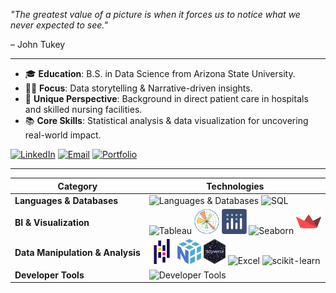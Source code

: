 _"The greatest value of a picture is when it forces us to notice what we never expected to see."_

– John Tukey

---

- 🎓 **Education**: B.S. in Data Science from Arizona State University.
- 🧘‍♀️ **Focus**: Data storytelling & Narrative-driven insights.
- 🔎 **Unique Perspective**: Background in direct patient care in hospitals and skilled nursing facilities.
- 📚 **Core Skills**: Statistical analysis & data visualization for uncovering real-world impact.

[![LinkedIn](https://img.shields.io/badge/LinkedIn-0284c7?style=for-the-badge&logo=linkedin&logoColor=white)](https://www.linkedin.com/in/aaliyah-harper/)
[![Email](https://img.shields.io/badge/Email-585191?style=for-the-badge&logo=protonmail&logoColor=white)](mailto:aaliyah@aileks.dev)
[![Portfolio](https://img.shields.io/badge/Portfolio-4338ca?style=for-the-badge&logo=googlechrome&logoColor=white)](https://aileks.dev/)

---

| Category | Technologies |
| - | - |
| **Languages & Databases** | <img src="https://skillicons.dev/icons?i=py,r,postgresql,sqlite" height="40" alt="Languages & Databases" /> <img src="https://img.icons8.com/?size=100&id=J6KcaRLsTgpZ&format=png&color=000000" height="44" alt="SQL" /> |
| **BI & Visualization** | <img src="https://img.icons8.com/?size=100&id=9Kvi1p1F0tUo&format=png&color=000000" height="40" alt="Tableau" /> <img src="https://raw.githubusercontent.com/devicons/devicon/54cfe13ac10eaa1ef817a343ab0a9437eb3c2e08/icons/matplotlib/matplotlib-original.svg" height="40" alt="matplotlib" /> <img src="https://raw.githubusercontent.com/devicons/devicon/54cfe13ac10eaa1ef817a343ab0a9437eb3c2e08/icons/plotly/plotly-original.svg" height="40" alt="Plotly" /> <img src="https://seaborn.pydata.org/_images/logo-mark-lightbg.svg" height="40" alt="Seaborn" /> <img src="https://raw.githubusercontent.com/devicons/devicon/54cfe13ac10eaa1ef817a343ab0a9437eb3c2e08/icons/streamlit/streamlit-original.svg" height="40" alt="Streamlit" /> |
| **Data Manipulation & Analysis** | <img src="https://raw.githubusercontent.com/devicons/devicon/54cfe13ac10eaa1ef817a343ab0a9437eb3c2e08/icons/pandas/pandas-original.svg" height="40" alt="Pandas" /> <img src="https://raw.githubusercontent.com/devicons/devicon/54cfe13ac10eaa1ef817a343ab0a9437eb3c2e08/icons/numpy/numpy-original.svg" height="40" alt="Numpy" /> <img src="https://raw.githubusercontent.com/rstudio/hex-stickers/main/SVG/tidyverse.svg" height="40" alt="Tidyverse" /> <img src="https://img.icons8.com/?size=100&id=117561&format=png&color=000000" height="44" alt="Excel" /> <img src="https://skillicons.dev/icons?i=sklearn" alt="scikit-learn" /> |
| **Developer Tools** | <img src="https://skillicons.dev/icons?i=anaconda,git,github,vscode,bash" height="40" alt="Developer Tools" /> |
